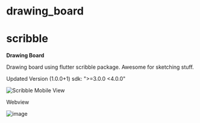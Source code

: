 # drawing_board
# scribble
**Drawing Board**

Drawing board using flutter scribble package. Awesome for sketching stuff.

Updated Version (1.0.0+1)
sdk: ">=3.0.0 <4.0.0"


![Scribble Mobile View](https://github.com/ahmedkhan4u/drawing_board/assets/53033498/9b8700ec-c352-47e7-ab02-0fd28f7a5d80)

Webview 

![image](https://github.com/ahmedkhan4u/drawing_board/assets/53033498/21ff7614-f7de-40be-9b7d-82dde2ef89fd)



